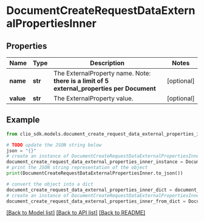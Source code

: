# DocumentCreateRequestDataExternalPropertiesInner


## Properties

Name | Type | Description | Notes
------------ | ------------- | ------------- | -------------
**name** | **str** | The ExternalProperty name. Note: **there is a limit of 5 external_properties per Document** | [optional] 
**value** | **str** | The ExternalProperty value. | [optional] 

## Example

```python
from clio_sdk.models.document_create_request_data_external_properties_inner import DocumentCreateRequestDataExternalPropertiesInner

# TODO update the JSON string below
json = "{}"
# create an instance of DocumentCreateRequestDataExternalPropertiesInner from a JSON string
document_create_request_data_external_properties_inner_instance = DocumentCreateRequestDataExternalPropertiesInner.from_json(json)
# print the JSON string representation of the object
print(DocumentCreateRequestDataExternalPropertiesInner.to_json())

# convert the object into a dict
document_create_request_data_external_properties_inner_dict = document_create_request_data_external_properties_inner_instance.to_dict()
# create an instance of DocumentCreateRequestDataExternalPropertiesInner from a dict
document_create_request_data_external_properties_inner_from_dict = DocumentCreateRequestDataExternalPropertiesInner.from_dict(document_create_request_data_external_properties_inner_dict)
```
[[Back to Model list]](../README.md#documentation-for-models) [[Back to API list]](../README.md#documentation-for-api-endpoints) [[Back to README]](../README.md)


